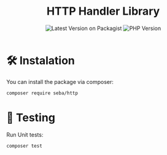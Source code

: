 <div style="text-align: center;">
    <h1>HTTP Handler Library</h1>
    <img title="Latest Version on Packagist" alt="Latest Version on Packagist" src="https://img.shields.io/packagist/v/sebaofficial/http.svg?label=composer&logo=composer">
    <img title="PHP Version" alt="PHP Version" src="https://img.shields.io/packagist/dependency-v/sebaofficial/http/php?logo=php">
</div>
<br>


# 🛠 Instalation
You can install the package via composer:

```bash
composer require seba/http
```

# 📝 Testing
Run Unit tests:
```bash
composer test
```